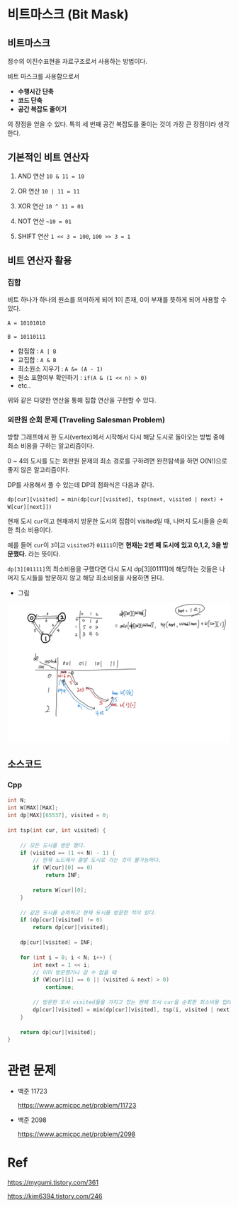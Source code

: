 # 비트마스크 (Bit Mask)

## 비트마스크

정수의 이진수표현을 자료구조로서 사용하는 방법이다.

비트 마스크를 사용함으로서 

- **수행시간 단축**
- **코드 단축**
- **공간 복잡도 줄이기**

의 장점을 얻을 수 있다. 특히 세 번째 공간 복잡도를 줄이는 것이 가장 큰 장점이라 생각한다.

## 기본적인 비트 연산자

1. AND 연산 `10 & 11 = 10`

2. OR 연산 `10 | 11 = 11`

3. XOR 연산 `10 ^ 11 = 01`

4. NOT 연산 `~10 = 01`
   
5. SHIFT 연산 `1 << 3 = 100`, `100 >> 3 = 1`

## 비트 연산자 활용

### 집합

비트 하나가 하나의 원소를 의미하게 되어 1이 존재, 0이 부재를 뜻하게 되어 사용할 수 있다.

`A = 10101010`

`B = 10110111`

- 합집합 : `A | B`
- 교집합 : `A & B`
- 최소원소 지우기 : `A &= (A - 1)`
- 원소 포함여부 확인하기 : `if(A & (1 << n) > 0)`
- etc..

위와 같은 다양한 연산을 통해 집합 연산을 구현할 수 있다.

### 외판원 순회 문제 (Traveling Salesman Problem)

방향 그래프에서 한 도시(vertex)에서 시작해서 다시 해당 도시로 돌아오는 방법 중에 최소 비용을 구하는 알고리즘이다.

0 ~ 4의 도시를 도는 외판원 문제의 최소 경로를 구하려면 완전탐색을 하면 O(N!)으로 좋지 않은 알고리즘이다.

DP를 사용해서 풀 수 있는데 DP의 점화식은 다음과 같다.

`dp[cur][visited] = min(dp[cur][visited], tsp(next, visited | next) + W[cur][next]])`

현재 도시 `cur`이고 현재까지 방문한 도시의 집합이 visited일 때, 나머지 도시들을 순회한 최소 비용이다.

예를 들어 `cur`이 `3`이고 `visited`가 `01111`이면 **현재는 2번 째 도시에 있고 0,1,2, 3을 방문했다.** 라는 뜻이다.

`dp[3][01111]`의 최소비용을 구했다면 다시 도시 dp[3][01111]에 해당하는 것들은 나머지 도시들을 방문하지 않고 해당 최소비용을 사용하면 된다.

- 그림
<img src="./images/tsp.jpg">

## 소스코드
### Cpp
```cpp
int N;
int W[MAX][MAX];
int dp[MAX][65537], visited = 0;

int tsp(int cur, int visited) {

	// 모든 도시를 방문 했다.
	if (visited == (1 << N) - 1) {
		// 현재 노드에서 출발 도시로 가는 것이 불가능하다.
		if (W[cur][0] == 0)
			return INF;

		return W[cur][0];
	}

	// 같은 도시를 순회하고 현재 도시를 방문한 적이 있다.
	if (dp[cur][visited] != 0)
		return dp[cur][visited];

	dp[cur][visited] = INF;

	for (int i = 0; i < N; i++) {
		int next = 1 << i;
		// 이미 방문했거나 갈 수 없을 때
		if (W[cur][i] == 0 || (visited & next) > 0)
			continue;

		// 방문한 도시 visited들을 가지고 있는 현재 도시 cur을 순회한 최소비용 업데이트
		dp[cur][visited] = min(dp[cur][visited], tsp(i, visited | next) + W[cur][i]);
	}

	return dp[cur][visited];
}

```

# 관련 문제
- 백준 11723

    https://www.acmicpc.net/problem/11723

- 백준 2098

    https://www.acmicpc.net/problem/2098

# Ref
https://mygumi.tistory.com/361

https://kim6394.tistory.com/246
